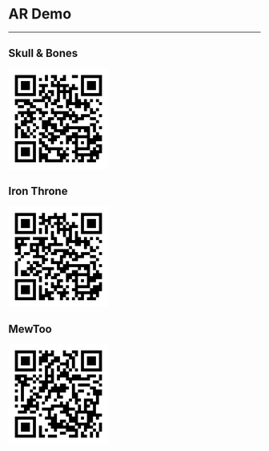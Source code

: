 # AR Demo


---

## Skull & Bones
![Skull and Bones](./assets/qr_Codes/skull_and_bones.png)

## Iron Throne
![iron_throne](./assets/qr_Codes/got.png)

## MewToo
![mewtoo](./assets/qr_Codes/mewtoo.png)